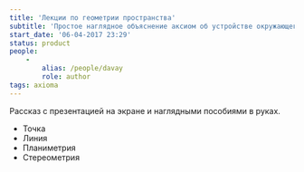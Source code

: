 ```yaml
---
title: 'Лекции по геометрии пространства'
subtitle: 'Простое наглядное объяснение аксиом об устройстве окружающего пространства: от точки до Платоновых тел и далее'
start_date: '06-04-2017 23:29'
status: product
people:
    -
        alias: /people/davay
        role: author
tags: axioma
---
```


Рассказ с презентацией на экране и наглядными пособиями в руках.

- Точка
- Линия
- Планиметрия
- Стереометрия
